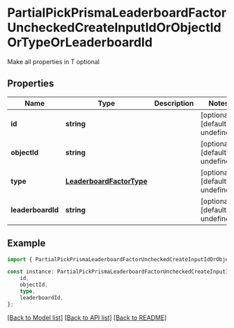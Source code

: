 # PartialPickPrismaLeaderboardFactorUncheckedCreateInputIdOrObjectIdOrTypeOrLeaderboardId

Make all properties in T optional

## Properties

Name | Type | Description | Notes
------------ | ------------- | ------------- | -------------
**id** | **string** |  | [optional] [default to undefined]
**objectId** | **string** |  | [optional] [default to undefined]
**type** | [**LeaderboardFactorType**](LeaderboardFactorType.md) |  | [optional] [default to undefined]
**leaderboardId** | **string** |  | [optional] [default to undefined]

## Example

```typescript
import { PartialPickPrismaLeaderboardFactorUncheckedCreateInputIdOrObjectIdOrTypeOrLeaderboardId } from './api';

const instance: PartialPickPrismaLeaderboardFactorUncheckedCreateInputIdOrObjectIdOrTypeOrLeaderboardId = {
    id,
    objectId,
    type,
    leaderboardId,
};
```

[[Back to Model list]](../README.md#documentation-for-models) [[Back to API list]](../README.md#documentation-for-api-endpoints) [[Back to README]](../README.md)
